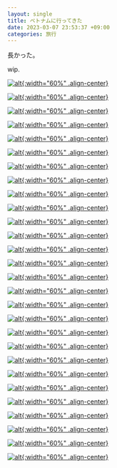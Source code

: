 ```yaml
---
layout: single
title: ベトナムに行ってきた
date: 2023-03-07 23:53:37 +09:00
categories: 旅行
---
```


長かった。

wip.


[![alt](/assets/images/posts/20230304082932-SDIM3909.webp){:width="60%" .align-center} ](/assets/images/posts/20230304082932-SDIM3909.webp)

[![alt](/assets/images/posts/20230304145924-SDIM3964.webp){:width="60%" .align-center} ](/assets/images/posts/20230304145924-SDIM3964.webp)

[![alt](/assets/images/posts/20230304175312-SDIM4011.webp){:width="60%" .align-center} ](/assets/images/posts/20230304175312-SDIM4011.webp)

[![alt](/assets/images/posts/20230304181630-N0102807.webp){:width="60%" .align-center} ](/assets/images/posts/20230304181630-N0102807.webp)

[![alt](/assets/images/posts/20230304184519-N0102910.webp){:width="60%" .align-center} ](/assets/images/posts/20230304184519-N0102910.webp)

[![alt](/assets/images/posts/20230304185757-N0102924.webp){:width="60%" .align-center} ](/assets/images/posts/20230304185757-N0102924.webp)

[![alt](/assets/images/posts/20230304191525-N0102965.webp){:width="60%" .align-center} ](/assets/images/posts/20230304191525-N0102965.webp)

[![alt](/assets/images/posts/20230304193608-N0102991.webp){:width="60%" .align-center} ](/assets/images/posts/20230304193608-N0102991.webp)

[![alt](/assets/images/posts/20230304202427-N0103329.webp){:width="60%" .align-center} ](/assets/images/posts/20230304202427-N0103329.webp)

[![alt](/assets/images/posts/20230305081137-N0103454.webp){:width="60%" .align-center} ](/assets/images/posts/20230305081137-N0103454.webp)

[![alt](/assets/images/posts/20230305083704-SDIM4080.webp){:width="60%" .align-center} ](/assets/images/posts/20230305083704-SDIM4080.webp)

[![alt](/assets/images/posts/20230305093532-SDIM4105.webp){:width="60%" .align-center} ](/assets/images/posts/20230305093532-SDIM4105.webp)

[![alt](/assets/images/posts/20230305093739-SDIM4116.webp){:width="60%" .align-center} ](/assets/images/posts/20230305093739-SDIM4116.webp)

[![alt](/assets/images/posts/20230305094234-SDIM4129.webp){:width="60%" .align-center} ](/assets/images/posts/20230305094234-SDIM4129.webp)

[![alt](/assets/images/posts/20230305094317-SDIM4134.webp){:width="60%" .align-center} ](/assets/images/posts/20230305094317-SDIM4134.webp)

[![alt](/assets/images/posts/20230305094533-SDIM4141.webp){:width="60%" .align-center} ](/assets/images/posts/20230305094533-SDIM4141.webp)

[![alt](/assets/images/posts/20230305112855-N0103527.webp){:width="60%" .align-center} ](/assets/images/posts/20230305112855-N0103527.webp)

[![alt](/assets/images/posts/20230305172134-SDIM4171.webp){:width="60%" .align-center} ](/assets/images/posts/20230305172134-SDIM4171.webp)

[![alt](/assets/images/posts/20230305184516-SDIM4181.webp){:width="60%" .align-center} ](/assets/images/posts/20230305184516-SDIM4181.webp)

[![alt](/assets/images/posts/20230305210151-N0103539.webp){:width="60%" .align-center} ](/assets/images/posts/20230305210151-N0103539.webp)

[![alt](/assets/images/posts/20230306093626-N0103548.webp){:width="60%" .align-center} ](/assets/images/posts/20230306093626-N0103548.webp)

[![alt](/assets/images/posts/20230306111446-N0103554.webp){:width="60%" .align-center} ](/assets/images/posts/20230306111446-N0103554.webp)

[![alt](/assets/images/posts/20230306121243-N0103640.webp){:width="60%" .align-center} ](/assets/images/posts/20230306121243-N0103640.webp)

[![alt](/assets/images/posts/20230306144249-SDIM4230.webp){:width="60%" .align-center} ](/assets/images/posts/20230306144249-SDIM4230.webp)

[![alt](/assets/images/posts/20230306182535-SDIM4241.webp){:width="60%" .align-center} ](/assets/images/posts/20230306182535-SDIM4241.webp)

[![alt](/assets/images/posts/20230306183617-SDIM4243.webp){:width="60%" .align-center} ](/assets/images/posts/20230306183617-SDIM4243.webp)

[![alt](/assets/images/posts/20230306185742-N0103697.webp){:width="60%" .align-center} ](/assets/images/posts/20230306185742-N0103697.webp)

[![alt](/assets/images/posts/20230307064902-SDIM4260.webp){:width="60%" .align-center} ](/assets/images/posts/20230307064902-SDIM4260.webp)